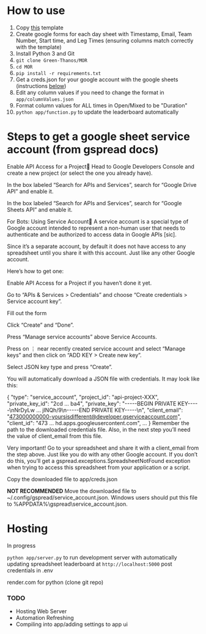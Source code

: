 # How to use

1. Copy [this](https://docs.google.com/spreadsheets/d/1vNqw4AmZjE4meE7uHoIqmmQzYV6XElKkV-SPNdfqfas/edit?usp=sharing) template
2. Create google forms for each day sheet with Timestamp, Email, Team Number, Start time, and Leg Times (ensuring columns match correctly with the template)
3. Install Python 3 and Git
4. `git clone Green-Thanos/MOR`
5. `cd MOR`
6. `pip install -r requirements.txt`
7. Get a creds.json for your google account with the google sheets (instructions [below](#steps-to-get-a-google-sheet-service-account-from-gspread-docs))
7. Edit any column values if you need to change the format in `app/columnValues.json`
8. Format column values for ALL times in Open/Mixed to be "Duration"
8. `python app/function.py` to update the leaderboard automatically


# Steps to get a google sheet service account (from gspread docs)

Enable API Access for a Project
Head to Google Developers Console and create a new project (or select the one you already have).

In the box labeled “Search for APIs and Services”, search for “Google Drive API” and enable it.

In the box labeled “Search for APIs and Services”, search for “Google Sheets API” and enable it.

For Bots: Using Service Account
A service account is a special type of Google account intended to represent a non-human user that needs to authenticate and be authorized to access data in Google APIs [sic].

Since it’s a separate account, by default it does not have access to any spreadsheet until you share it with this account. Just like any other Google account.

Here’s how to get one:

Enable API Access for a Project if you haven’t done it yet.

Go to “APIs & Services > Credentials” and choose “Create credentials > Service account key”.

Fill out the form

Click “Create” and “Done”.

Press “Manage service accounts” above Service Accounts.

Press on ⋮ near recently created service account and select “Manage keys” and then click on “ADD KEY > Create new key”.

Select JSON key type and press “Create”.

You will automatically download a JSON file with credentials. It may look like this:

{
    "type": "service_account",
    "project_id": "api-project-XXX",
    "private_key_id": "2cd … ba4",
    "private_key": "-----BEGIN PRIVATE KEY-----\nNrDyLw … jINQh/9\n-----END PRIVATE KEY-----\n",
    "client_email": "473000000000-yoursisdifferent@developer.gserviceaccount.com",
    "client_id": "473 … hd.apps.googleusercontent.com",
    ...
}
Remember the path to the downloaded credentials file. Also, in the next step you’ll need the value of client_email from this file.

Very important! Go to your spreadsheet and share it with a client_email from the step above. Just like you do with any other Google account. If you don’t do this, you’ll get a gspread.exceptions.SpreadsheetNotFound exception when trying to access this spreadsheet from your application or a script.


Copy the downloaded file to app/creds.json

**NOT RECOMMENDED**
Move the downloaded file to ~/.config/gspread/service_account.json. Windows users should put this file to %APPDATA%\gspread\service_account.json.



# Hosting

In progress

`python app/server.py` to run development server with automatically updating spreadsheet
leaderboard at `http://localhost:5000`
post credentials in .env

render.com for python (clone git repo)


### TODO

- Hosting Web Server
- Automation Refreshing
- Compiling into app/adding settings to app ui


















